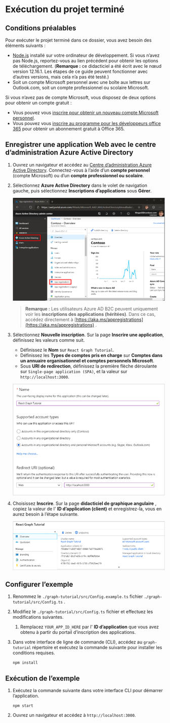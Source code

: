 # <a name="how-to-run-the-completed-project"></a>Exécution du projet terminé

## <a name="prerequisites"></a>Conditions préalables

Pour exécuter le projet terminé dans ce dossier, vous avez besoin des éléments suivants :

- [Node.js](https://nodejs.org) installé sur votre ordinateur de développement. Si vous n’avez pas Node.js, reportez-vous au lien précédent pour obtenir les options de téléchargement. (**Remarque :** ce didacticiel a été écrit avec le nœud version 12.16.1. Les étapes de ce guide peuvent fonctionner avec d’autres versions, mais cela n’a pas été testé.)
- Soit un compte Microsoft personnel avec une boîte aux lettres sur Outlook.com, soit un compte professionnel ou scolaire Microsoft.

Si vous n’avez pas de compte Microsoft, vous disposez de deux options pour obtenir un compte gratuit :

- Vous pouvez vous [inscrire pour obtenir un nouveau compte Microsoft personnel](https://signup.live.com/signup?wa=wsignin1.0&rpsnv=12&ct=1454618383&rver=6.4.6456.0&wp=MBI_SSL_SHARED&wreply=https://mail.live.com/default.aspx&id=64855&cbcxt=mai&bk=1454618383&uiflavor=web&uaid=b213a65b4fdc484382b6622b3ecaa547&mkt=E-US&lc=1033&lic=1).
- Vous pouvez vous [inscrire au programme pour les développeurs office 365](https://developer.microsoft.com/office/dev-program) pour obtenir un abonnement gratuit à Office 365.

## <a name="register-a-web-application-with-the-azure-active-directory-admin-center"></a>Enregistrer une application Web avec le centre d’administration Azure Active Directory

1. Ouvrez un navigateur et accédez au [Centre d’administration Azure Active Directory](https://aad.portal.azure.com). Connectez-vous à l’aide d’un **compte personnel** (compte Microsoft) ou d’un **compte professionnel ou scolaire**.

1. Sélectionnez **Azure Active Directory** dans le volet de navigation gauche, puis sélectionnez **Inscriptions d’applications** sous **Gérer**.

    ![Une capture d’écran des inscriptions d’applications ](/tutorial/images/aad-portal-app-registrations.png)

    > **Remarque :** Les utilisateurs Azure AD B2C peuvent uniquement voir les **inscriptions des applications (héritées)**. Dans ce cas, accédez directement à [https://aka.ms/appregistrations](https://aka.ms/appregistrations) .

1. Sélectionnez **Nouvelle inscription**. Sur la page **Inscrire une application**, définissez les valeurs comme suit.

    - Définissez le **Nom** sur `React Graph Tutorial`.
    - Définissez les **Types de comptes pris en charge** sur **Comptes dans un annuaire organisationnel et comptes personnels Microsoft**.
    - Sous **URI de redirection**, définissez la première flèche déroulante sur `Single-page application (SPA)`, et la valeur sur `http://localhost:3000`.

    ![Capture d’écran de la page Inscrire une application](/tutorial/images/aad-register-an-app.png)

1. Choisissez **Inscrire**. Sur la page **didacticiel de graphique angulaire** , copiez la valeur de l' **ID d’application (client)** et enregistrez-la, vous en aurez besoin à l’étape suivante.

    ![Une capture d’écran de l’ID d’application de la nouvelle inscription d'application](/tutorial/images/aad-application-id.png)

## <a name="configure-the-sample"></a>Configurer l’exemple

1. Renommez le `./graph-tutorial/src/Config.example.ts` fichier `./graph-tutorial/src/Config.ts` .
1. Modifiez le `./graph-tutorial/src/Config.ts` fichier et effectuez les modifications suivantes.
    1. Remplacez `YOUR_APP_ID_HERE` par l' **ID d’application** que vous avez obtenu à partir du portail d’inscription des applications.
1. Dans votre interface de ligne de commande (CLI), accédez au `graph-tutorial` répertoire et exécutez la commande suivante pour installer les conditions requises.

    ```Shell
    npm install
    ```

## <a name="run-the-sample"></a>Exécution de l’exemple

1. Exécutez la commande suivante dans votre interface CLI pour démarrer l’application.

    ```Shell
    npm start
    ```

1. Ouvrez un navigateur et accédez à `http://localhost:3000`.
